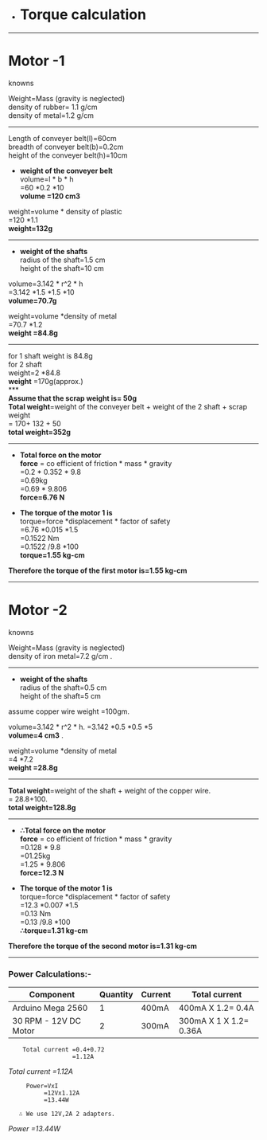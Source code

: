 *  # Torque calculation
***
# Motor -1

knowns
                                                                                                                                                         
Weight=Mass        (gravity is neglected)                                                                                                                                                        
density of rubber= 1.1 g/cm                                                                                                                                    
density of metal=1.2  g/cm 
***
Length of conveyer belt(l)=60cm                                                                                                                                                         
breadth of conveyer belt(b)=0.2cm                                                                                                                                                         
height of the conveyer belt(h)=10cm                                                                                                                                                         
* **weight of the conveyer belt**                                                                                                                                                         
volume=l * b * h                                                                                                                                                           
      =60  *0.2 *10                                                                                                                                                         
     **volume =120 cm3**                                                                                                                                                          
                                                                                                                                                        
weight=volume * density of plastic                                                                                                                                                         
           =120 *1.1                                                                                                                                                         
**weight=132g**  
***                                                                                                                                                       
                                                                                                                                                          
* **weight of the shafts**                                                                                                                                                             
    radius of the shaft=1.5 cm                                                                                                                                                       
    height of the shaft=10 cm                                                                                                                                                     
                                                                                                                                               
volume=3.142 * r^2 * h                                                                                                                                                         
=3.142 *1.5 *1.5 *10                                                                                                                                                         
**volume=70.7g**                                                                                                                                                         
                                                                                                                                                          
weight=volume *density of metal                                                                                                                                                          
      =70.7 *1.2                                                                                                                                                         
    **weight =84.8g**                                                                                                                                                            
   ***                                                                                                                                                                                                                                                                                                              
for 1 shaft weight is 84.8g                                                                                                                                                         
for 2 shaft                                                                                                                                                          
weight=2 *84.8                                                                                                                                                         
   **weight**   =170g(approx.)                                                                                                                                                                                                                                                                                                                
      ***                                                                                                                                                                                                                                                                                                                                                                                                                                                                                                                                                                                                                                    
  **Assume that the scrap weight is= 50g**                                                                                                                                                                                                                                                                                                                
**Total weight**=weight of the conveyer belt + weight of the 2 shaft + scrap weight                                                                                                                                                                                                                                                                                                                                                                                                                                                    
= 170+ 132 + 50                                                                                                                                                       
**total weight=352g**                                                                                                                                                       
***
* **Total force on the motor**                                                                                                                                                    
**force** = co efficient of friction * mass * gravity                                                                                                                                                       
=0.2 * 0.352 * 9.8                                                                                                                                                         
=0.69kg                                                                                                                                                       
=0.69 * 9.806                                                                                                                                                       
**force=6.76 N**                                                                                                                                                       
                                                                                                                                                       
* **The torque of the motor 1 is**                                                                                                                                                        
torque=force *displacement * factor of safety                                                                                                                                                        
=6.76 *0.015 *1.5                                                                                                                                                       
=0.1522 Nm                                                                                                                                                       
=0.1522 /9.8 *100                                                                                                                                                        
**torque=1.55 kg-cm**                                                                                                                                                        
                                                                                                                                                       
**Therefore the torque of the first motor is=1.55 kg-cm**                                                                                                                                                       
***
# Motor -2                                                                                                                                                      

                                                                                                                                               
knowns
                                                                                                                                                         
Weight=Mass        (gravity is neglected)                                                                                                                                                                                                                                                                                            
density of iron metal=7.2  g/cm .
***


* **weight of the shafts**                                                                                                                                                             
    radius of the shaft=0.5 cm                                                                                                                                                       
    height of the shaft=5 cm 

assume copper wire weight =100gm.
 
volume=3.142 * r^2 * h.
=3.142 *0.5 *0.5 *5                                                                                                                                                        
**volume=4  cm3** .

weight=volume *density of metal                                                                                                                                                          
      =4 *7.2                                                                                                                                                         
    **weight =28.8g**                                                                                                                                                            
   ***                 
**Total weight**=weight of the shaft + weight of the copper wire.                                                                                                                                                                                                                                                                                                                                                                                                                                                   
= 28.8+100.                                                                                                                                                      
**total weight=128.8g**                                                                                                                                                       
***
* **∴Total force on the motor**                                                                                                                                                    
**force** = co efficient of friction * mass * gravity                                                                                                                                                       
=0.128 * 9.8                                                                                                                                                         
=01.25kg                                                                                                                                                       
=1.25 * 9.806                                                                                                                                                       
**force=12.3 N**

* **The torque of the motor 1 is**                                                                                                                                                        
torque=force *displacement * factor of safety                                                                                                                                                       
=12.3 *0.007 *1.5                                                                                                                                                       
=0.13 Nm                                                                                                                                                       
=0.13 /9.8 *100                                                                                                                                                        
**∴torque=1.31 kg-cm**                                                                                                                                                        
                                                                                                                                                       
**Therefore the torque of the second motor is=1.31 kg-cm**                                                                                                                                                       
***
### Power Calculations:-
|Component |Quantity |Current |Total current|
|---|---------|--------|-------------|
|Arduino Mega 2560 |1 |400mA | 400mA X 1.2= 0.4A |
|30 RPM - 12V DC Motor |2 |300mA |300mA X 1 X 1.2= 0.36A |

        Total current =0.4+0.72
                      =1.12A
*Total current =1.12A*

         Power=VxI
              =12Vx1.12A
              =13.44W
        
       ∴ We use 12V,2A 2 adapters.
*Power =13.44W*

                                                                                                                                                                                                                                                                                                                                                                                                                                                                   